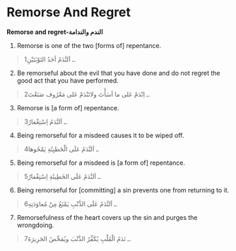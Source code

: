 Remorse And Regret
==================

**Remorse and regret-الندم والندامة**

1. Remorse is one of the two [forms of] repentance.

> 1ـ اَلنَّدَمُ أحَدُ التَوْبَتَيْنِ.

2. Be remorseful about the evil that you have done and do not regret the
good act that you have performed.

> 2ـ اِنْدَمْ عَلى ما أسَأْتَ ولاتَنْدَمْ عَلى مَعْرُوف صَنَعْتَ.

3. Remorse is [a form of] repentance.

> 3ـ اَلنَّدَمُ اِسْتِغْفارٌ.

4. Being remorseful for a misdeed causes it to be wiped off.

> 4ـ اَلنَّدَمُ عَلَى الْخَطيِئَةِ يَمْحُوها.

5. Being remorseful for a misdeed is [a form of] repentance.

> 5ـ اَلنَّدَمُ عَلَى الخَطِيئَةِ اِسْتِغْفارٌ.

6. Being remorseful for [committing] a sin prevents one from returning
to it.

> 6ـ اَلنَّدَمُ عَلَى الذَّنْبِ يَمْنَعُ مِنْ مُعاوَدَتِهِ.

7. Remorsefulness of the heart covers up the sin and purges the
wrongdoing.

> 7ـ نَدَمُ الْقَلْبِ يُكَفِّرُ الذَّنْبَ ويُمَحِّصُ الجَرِيرَةَ.


